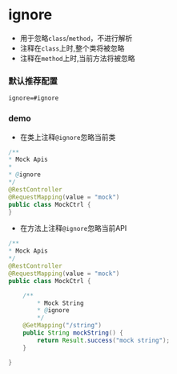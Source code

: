 # ignore

- 用于忽略`class`/`method`，不进行解析
- 注释在`class`上时,整个类将被忽略
- 注释在`method`上时,当前方法将被忽略


### 默认推荐配置

```properties
ignore=#ignore
```

### demo

* 在类上注释`@ignore`忽略当前类

```java
/**
* Mock Apis
*
* @ignore
*/
@RestController
@RequestMapping(value = "mock")
public class MockCtrl {
}
```

* 在方法上注释`@ignore`忽略当前API

```java
/**
* Mock Apis
*/
@RestController
@RequestMapping(value = "mock")
public class MockCtrl {

    /**
        * Mock String
        * @ignore
        */
    @GetMapping("/string")
    public String mockString() {
        return Result.success("mock string");
    }

}
```